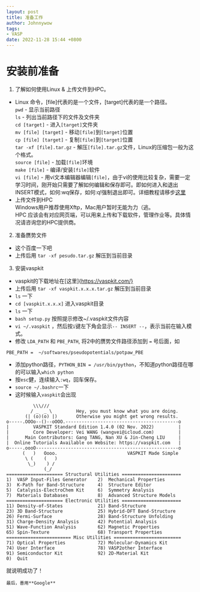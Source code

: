 ```yaml
---
layout: post
title: 准备工作
author: Johnnywow
tags:
- VASP
date: 2022-11-28 15:44 +0800
---
```

# 安装前准备

1. 了解如何使用Linux & 上传文件到HPC。  
  - Linux 命令，[file]代表的是一个文件，[target]代表的是一个路径。  
  `pwd` - 显示当前路径  
  `ls` - 列出当前路径下的文件及文件夹  
  `cd [target]` - 进入`[target]`文件夹  
  `mv [file] [target]` - 移动`[file]`到`[target]`位置  
  `cp [file] [target]` - 复制`[file]`到`[target]`位置  
  `tar -xf [file].tar.gz` - 解压`[file].tar.gz`文件，Linux的压缩包一般为这个格式。  
  `source [file]` - 加载`[file]`环境  
  `make [file]` - 编译/安装`[file]`软件  
  `vi [file]` - 用vi文本编辑器编辑`[file]`，由于vi的使用比较复杂，需要一定学习时间，刚开始只需要了解如何编辑和保存即可。即如何进入和退出INSERT模式，如何:wq保存，如何:q!强制退出即可。详细教程请移步[这里](https://www.runoob.com/linux/linux-vim.html)  
  - 上传文件到HPC  
  Windows用户推荐使用Xftp，Mac用户暂时无能为力（逃。  
  HPC 应该会有对应网页端，可以用来上传和下载软件，管理作业等。具体情况请咨询您的HPC提供商。 
  
2. 准备赝势文件  
  - 这个百度一下吧   
  - 上传后用 ```tar -xf pesudo.tar.gz``` 解压到当前目录

3. 安装vaspkit  
  - vaspkit的下载地址在[这里]{https://vaspkit.com/}  
  - 上传后用 `tar -xf vaspkit.x.x.x.tar.gz` 解压到当前目录   
  - `ls` 一下  
  - `cd [vaspkit.x.x.x]` 进入vaspkit目录  
  - `ls` 一下  
  - `bash setup.py` 按照提示修改~/.vaspkit文件内容  
  - `vi ~/.vaspkit` ，然后按`i`键左下角会显示`-- INSERT --`，表示当前在输入模式。  
  - 修改 `LDA_PATH` 和 `PBE_PATH`, 将2中的赝势文件路径添加到 `=` 号后面，如  
  ```
  PBE_PATH =  ~/softwares/pseudopotentials/potpaw_PBE  
  ```  
  - 添加python路径，`PYTHON_BIN = /usr/bin/python`，不知道python路径在哪的可以输入`which python`  
  - 按`esc`健，连续输入`:wq`，回车保存。  
  - `source ~/.bashrc`一下  
  - 这时候输入`vaspkit`会出现  
  ```
            \\\///
           / _  _ \         Hey, you must know what you are doing.
         (| (o)(o) |)       Otherwise you might get wrong results.
 o-----.OOOo--()--oOOO.------------------------------------------o
 |         VASPKIT Standard Edition 1.4.0 (02 Nov. 2022)         |
 |         Core Developer: Vei WANG (wangvei@icloud.com)         |
 |      Main Contributors: Gang TANG, Nan XU & Jin-Cheng LIU     |
 |  Online Tutorials Available on Website: https://vaspkit.com   |
 o-----.oooO-----------------------------------------------------o
        (   )   Oooo.                          VASPKIT Made Simple
         \ (    (   )
          \_)    ) /
                (_/
 ===================== Structural Utilities ======================
 1)  VASP Input-Files Generator    2)  Mechanical Properties
 3)  K-Path for Band-Structure     4)  Structure Editor
 5)  Catalysis-ElectroChem Kit     6)  Symmetry Analysis
 7)  Materials Databases           8)  Advanced Structure Models
 ===================== Electronic Utilities ======================
 11) Density-of-States             21) Band-Structure
 23) 3D Band-Structure             25) Hybrid-DFT Band-Structure
 26) Fermi-Surface                 28) Band-Structure Unfolding
 31) Charge-Density Analysis       42) Potential Analysis
 51) Wave-Function Analysis        62) Magnetic Properties
 65) Spin-Texture                  68) Transport Properties
 ======================== Misc Utilities =========================
 71) Optical Properties            72) Molecular-Dynamics Kit
 74) User Interface                78) VASP2other Interface
 91) Semiconductor Kit             92) 2D-Material Kit
 0)  Quit
  ```
  就说明成功了！

    最后，善用**Google**
